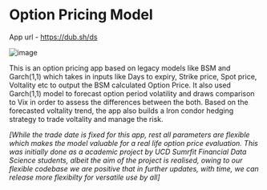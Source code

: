 # Option Pricing Model

App url - https://dub.sh/ds

![image](https://user-images.githubusercontent.com/94735949/205714936-9cac193c-c253-4f59-bf9b-847d9a0e5c47.png)


This is an option pricing app based on legacy models like BSM and Garch(1,1) which takes in inputs like Days to expiry, Strike price, Spot price, Voltality etc to output the BSM calculated Option Price. It also used Garch(1,1) model to forecast option period volatility and draws comparison to Vix in order to assess the differences between the both. Based on the forecasted voltality trend, the app also builds a Iron condor hedging strategy to trade voltality and manage the risk.

*[While the trade date is fixed for this app, rest all parameters are flexible which makes the model valuable for a real life option price evaluation. This was initially done as a academic project by UCD Sumrfit Financial Data Science students, albeit the aim of the project is realised, owing to our flexible codebase we are positive that in further updates, with time, we can release more flexibilty for versatile use by all]*
